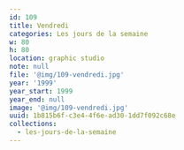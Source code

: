```yaml
---
id: 109
title: Vendredi
categories: Les jours de la semaine
w: 80
h: 80
location: graphic studio
note: null
file: '@img/109-vendredi.jpg'
year: '1999'
year_start: 1999
year_end: null
image: '@img/109-vendredi.jpg'
uuid: 1b815b6f-c3e4-4f6e-ad30-1dd7f092c68e
collections:
  - les-jours-de-la-semaine
---
```


